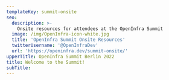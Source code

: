 ```yaml
---
templateKey: summit-onsite
seo:
  description: >-
    Onsite resources for attendees at the OpenInfra Summit
  image: /img/OpenInfra-icon-white.jpg
  title: 'OpenInfra Summit Onsite Resources'
  twitterUsername: '@OpenInfraDev'
  url: 'https://openinfra.dev/summit-onsite/'
upperTitle: OpenInfra Summit Berlin 2022
title: Welcome to the Summit!
subTitle: 
---
```


